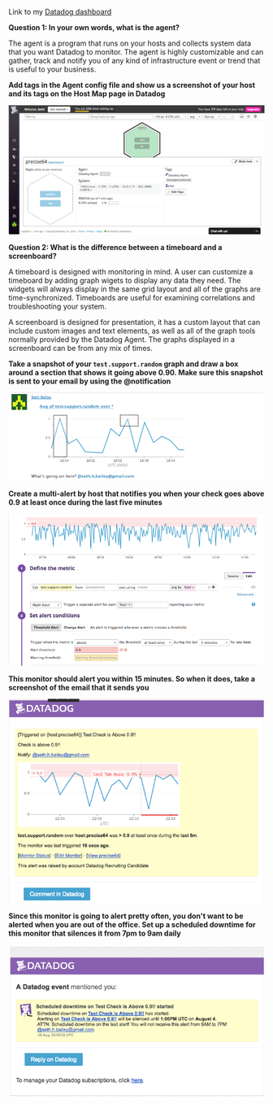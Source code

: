 
Link to my [Datadog dashboard](https://app.datadoghq.com/event/stream?tags_execution=and&show_private=true&per_page=30&aggregate_up=true&use_date_happened=false&display_timeline=true&from_ts=1469728800000&priority=normal&live=true&is_zoomed=false&status=all&to_ts=1470333600000&is_auto=false&incident=true&only_discussed=false&no_user=false&page=0&bucket_size=10800000)

**Question 1: In your own words, what is the agent?** 

The agent is a program that runs on your hosts and collects system data that you want Datadog to monitor. The agent is highly customizable and can gather, track and notify you of any kind of infrastructure event or trend that is useful to your business. 

**Add tags in the Agent config file and show us a screenshot of your host and its tags on the Host Map page in Datadog**

<img src='./Tags.png'>

**Question 2: What is the difference between a timeboard and a screenboard?**

A timeboard is designed with monitoring in mind. A user can customize a timeboard by adding graph wigets to display any data they need. The widgets will always display in the same grid layout and all of the graphs are time-synchronized. Timeboards are useful for examining correlations and troubleshooting your system. 

A screenboard is designed for presentation, it has a custom layout that can include custom images and text elements, as well as all of the graph tools normally provided by the Datadog Agent. The graphs displayed in a screenboard can be from any mix of times. 

**Take a snapshot of your `test.support.random` graph and draw a box around a section that shows it going above 0.90. Make sure this snapshot is sent to your email by using the @notification**

<img src='./Event%20Notification.png'>

**Create a multi-alert by host that notifies you when your check goes above 0.9 at least once during the last five minutes** 

<img src='./Multi-Host%20Alert.png'>

**This monitor should alert you within 15 minutes. So when it does, take a screenshot of the email that it sends you**

<img src='./Alert.png'>

**Since this monitor is going to alert pretty often, you don't want to be alerted when you are out of the office. Set up a scheduled downtime for this monitor that silences it from 7pm to 9am daily**

<img src='./Scheduled%20Downtime.png'>
